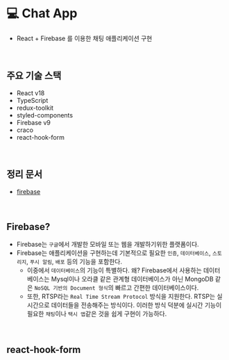 # 💻 Chat App

- React + Firebase 를 이용한 채팅 애플리케이션 구현

<br />

## 주요 기술 스택

- React v18
- TypeScript
- redux-toolkit
- styled-components
- Firebase v9
- craco
- react-hook-form

<br />

## 정리 문서

- [firebase](https://github.com/ssi02014/chat-app/blob/master/documents/firebase.md)

<br />

## Firebase?

- Firebase는 `구글`에서 개발한 모바일 또는 웹을 개발하기위한 플랫폼이다.
- Firebase는 애플리케이션을 구현하는데 기본적으로 필요한 `인증`, `데이터베이스`, `스토리지`, `푸시 알림`, `배포` 등의 기능을 포함한다.
  - 이중에서 `데이터베이스`의 기능이 특별하다. 왜? Firebase에서 사용하는 데이터베이스는 Mysql이나 오라클 같은 관계형 데이터베이스가 아닌 MongoDB 같은 `NoSQL 기반의 Document 형식`의 빠르고 간편한 데이터베이스이다.
  - 또한, RTSP라는 `Real Time Stream Protocol` 방식을 지원한다. RTSP는 실시간으로 데이터들을 전송해주는 방식이다. 이러한 방식 덕분에 실시간 기능이 필요한 `채팅`이나 `택시 앱`같은 것을 쉽게 구현이 가능하다.

<br />

## react-hook-form

<br />
